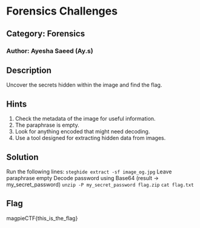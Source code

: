 # Forensics Challenges
## Category: Forensics
### Author: Ayesha Saeed (Ay.s)

## Description
Uncover the secrets hidden within the image and find the flag.


## Hints
1. Check the metadata of the image for useful information.
2. The paraphrase is empty.
3. Look for anything encoded that might need decoding.
4. Use a tool designed for extracting hidden data from images.


## Solution
Run the following lines:
```steghide extract -sf image_og.jpg```
Leave paraphrase empty
Decode password using Base64 (result -> my_secret_password)
```unzip -P my_secret_password flag.zip```
```cat flag.txt```


## Flag
magpieCTF{this_is_the_flag}
